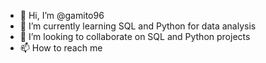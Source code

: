- 👋 Hi, I’m @gamito96
- 🌱 I’m currently learning SQL and Python for data analysis
- 💞️ I’m looking to collaborate on SQL and Python projects
- 📫 How to reach me 

<!---
gamito96/gamito96 is a ✨ special ✨ repository because its `README.md` (this file) appears on your GitHub profile.
You can click the Preview link to take a look at your changes.
--->
